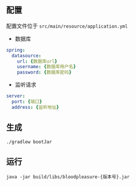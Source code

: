 ## 配置
配置文件位于 `src/main/resource/application.yml` 

* 数据库
```yaml
spring:
  datasource:
    url: {数据库url}
    username: {数据库用户名}
    password: {数据库密码}
```
* 监听请求
```yaml
server:
  port: {端口}
  address: {监听地址}
```


## 生成

`./gradlew bootJar`

## 运行

`java -jar build/libs/bloodpleasure-{版本号}.jar`